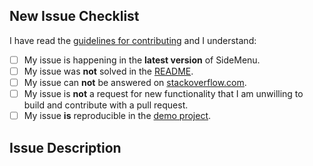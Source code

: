<!--- IF YOU DELETE OR IGNORE THIS TEMPLATE YOUR ISSUE WILL BE IGNORED AND CLOSED -->
## New Issue Checklist
<!--- Please complete all of the checks below before submitting a new issue (complete a check by marking it [x] with no spaces) -->
I have read the [guidelines for contributing](https://github.com/jonkykong/SideMenu/blob/master/.github/CONTRIBUTING.md) and I understand:
- [ ] My issue is happening in the **latest version** of SideMenu.
- [ ] My issue was **not** solved in the [README](https://github.com/jonkykong/SideMenu/blob/master/README.md).
- [ ] My issue can **not** be answered on [stackoverflow.com](stackoverflow.com).
- [ ] My issue is **not** a request for new functionality that I am unwilling to build and contribute with a pull request.
- [ ] My issue **is** reproducible in the [demo project](https://github.com/jonkykong/SideMenu/tree/master/Example).

## Issue Description
<!--- After completing all of the checks above, describe the issue here -->
